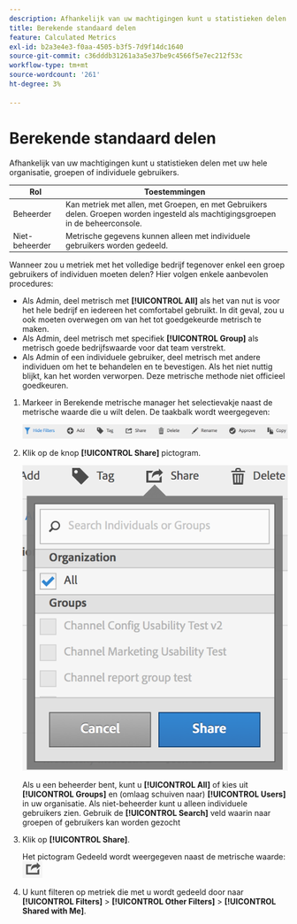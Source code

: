 ```yaml
---
description: Afhankelijk van uw machtigingen kunt u statistieken delen met uw hele organisatie, groepen of individuele gebruikers.
title: Berekende standaard delen
feature: Calculated Metrics
exl-id: b2a3e4e3-f0aa-4505-b3f5-7d9f14dc1640
source-git-commit: c36dddb31261a3a5e37be9c4566f5e7ec212f53c
workflow-type: tm+mt
source-wordcount: '261'
ht-degree: 3%

---
```


# Berekende standaard delen

Afhankelijk van uw machtigingen kunt u statistieken delen met uw hele organisatie, groepen of individuele gebruikers.

| Rol | Toestemmingen |
|---|---|
| Beheerder | Kan metriek met allen, met Groepen, en met Gebruikers delen. Groepen worden ingesteld als machtigingsgroepen in de beheerconsole. |
| Niet-beheerder | Metrische gegevens kunnen alleen met individuele gebruikers worden gedeeld. |

Wanneer zou u metriek met het volledige bedrijf tegenover enkel een groep gebruikers of individuen moeten delen? Hier volgen enkele aanbevolen procedures:

* Als Admin, deel metrisch met **[!UICONTROL All]** als het van nut is voor het hele bedrijf en iedereen het comfortabel gebruikt. In dit geval, zou u ook moeten overwegen om van het tot goedgekeurde metrisch te maken.
* Als Admin, deel metrisch met specifiek **[!UICONTROL Group]** als metrisch goede bedrijfswaarde voor dat team verstrekt.
* Als Admin of een individuele gebruiker, deel metrisch met andere individuen om het te behandelen en te bevestigen. Als het niet nuttig blijkt, kan het worden verworpen. Deze metrische methode niet officieel goedkeuren.

1. Markeer in Berekende metrische manager het selectievakje naast de metrische waarde die u wilt delen. De taakbalk wordt weergegeven:

   ![](assets/cm_task_bar.png)

1. Klik op de knop **[!UICONTROL Share]** pictogram.

   ![](assets/cm_share.png)

   Als u een beheerder bent, kunt u **[!UICONTROL All]** of kies uit **[!UICONTROL Groups]** en (omlaag schuiven naar) **[!UICONTROL Users]** in uw organisatie. Als niet-beheerder kunt u alleen individuele gebruikers zien. Gebruik de **[!UICONTROL Search]** veld waarin naar groepen of gebruikers kan worden gezocht

1. Klik op **[!UICONTROL Share]**.

   Het pictogram Gedeeld wordt weergegeven naast de metrische waarde:  ![](assets/share_icon.png)

1. U kunt filteren op metriek die met u wordt gedeeld door naar **[!UICONTROL Filters]** > **[!UICONTROL Other Filters]** > **[!UICONTROL Shared with Me]**.
